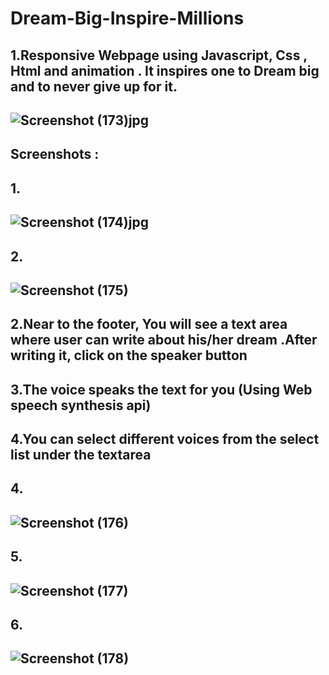 # Dream-Big-Inspire-Millions
## 1.Responsive Webpage using Javascript, Css , Html and animation  . It inspires one to Dream big and to never give up for it. 
## ![Screenshot (173)jpg](https://user-images.githubusercontent.com/32910597/82092643-4ff94680-9717-11ea-9359-a2c2e958cd80.jpg)
## Screenshots :
## 1.
## ![Screenshot (174)jpg](https://user-images.githubusercontent.com/32910597/82092655-57205480-9717-11ea-8b9e-3477e0033cdd.jpg)
## 2.
## ![Screenshot (175)](https://user-images.githubusercontent.com/32910597/82092674-5d163580-9717-11ea-96a5-36a137a68ffa.jpg)
## 2.Near to the footer, You will see a text area where user can write about his/her dream .After writing it, click on the speaker button 
## 3.The voice speaks the text for you (Using Web speech synthesis api)
## 4.You can select different voices from the select list under the textarea 

## 4.
## ![Screenshot (176)](https://user-images.githubusercontent.com/32910597/82092696-63a4ad00-9717-11ea-8365-ec0940e02261.jpg)
## 5.
## ![Screenshot (177)](https://user-images.githubusercontent.com/32910597/82092714-699a8e00-9717-11ea-898e-18817a5484d2.jpg)
## 6.
## ![Screenshot (178)](https://user-images.githubusercontent.com/32910597/82092725-6f906f00-9717-11ea-84d1-d976b4079fa7.jpg)
